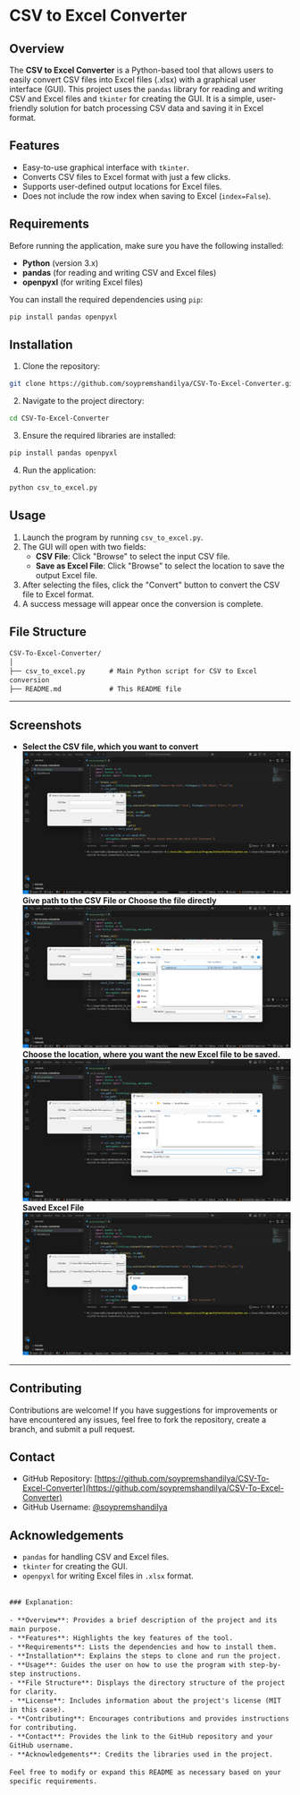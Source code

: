 # CSV to Excel Converter

## Overview

The **CSV to Excel Converter** is a Python-based tool that allows users to easily convert CSV files into Excel files (.xlsx) with a graphical user interface (GUI). This project uses the `pandas` library for reading and writing CSV and Excel files and `tkinter` for creating the GUI. It is a simple, user-friendly solution for batch processing CSV data and saving it in Excel format.

## Features
- Easy-to-use graphical interface with `tkinter`.
- Converts CSV files to Excel format with just a few clicks.
- Supports user-defined output locations for Excel files.
- Does not include the row index when saving to Excel (`index=False`).

## Requirements

Before running the application, make sure you have the following installed:

- **Python** (version 3.x)
- **pandas** (for reading and writing CSV and Excel files)
- **openpyxl** (for writing Excel files)

You can install the required dependencies using `pip`:

```bash
pip install pandas openpyxl
```

## Installation

1. Clone the repository:

```bash
git clone https://github.com/soypremshandilya/CSV-To-Excel-Converter.git
```

2. Navigate to the project directory:

```bash
cd CSV-To-Excel-Converter
```

3. Ensure the required libraries are installed:

```bash
pip install pandas openpyxl
```

4. Run the application:

```bash
python csv_to_excel.py
```

## Usage

1. Launch the program by running `csv_to_excel.py`.
2. The GUI will open with two fields:
   - **CSV File**: Click "Browse" to select the input CSV file.
   - **Save as Excel File**: Click "Browse" to select the location to save the output Excel file.
3. After selecting the files, click the "Convert" button to convert the CSV file to Excel format.
4. A success message will appear once the conversion is complete.

## File Structure

```
CSV-To-Excel-Converter/
│
├── csv_to_excel.py      # Main Python script for CSV to Excel conversion
├── README.md            # This README file
```
---

## Screenshots


- **Select the CSV file, which you want to convert**  
![Screenshot-1](Assets/Screenshot1.png)
**Give path to the CSV File or Choose the file directly**
![Screenshot-2](Assets/Screenshot2.png)
**Choose the location, where you want the new Excel file to be saved.**
![Screenshot-3](Assets/Screenshot3.png)
**Saved Excel File**
![Screenshot-3](Assets/Screenshot4.png)


---

## Contributing

Contributions are welcome! If you have suggestions for improvements or have encountered any issues, feel free to fork the repository, create a branch, and submit a pull request.

## Contact

- GitHub Repository: [https://github.com/soypremshandilya/CSV-To-Excel-Converter](https://github.com/soypremshandilya/CSV-To-Excel-Converter)
- GitHub Username: [@soypremshandilya](https://github.com/soypremshandilya)

## Acknowledgements

- `pandas` for handling CSV and Excel files.
- `tkinter` for creating the GUI.
- `openpyxl` for writing Excel files in `.xlsx` format.

```

### Explanation:

- **Overview**: Provides a brief description of the project and its main purpose.
- **Features**: Highlights the key features of the tool.
- **Requirements**: Lists the dependencies and how to install them.
- **Installation**: Explains the steps to clone and run the project.
- **Usage**: Guides the user on how to use the program with step-by-step instructions.
- **File Structure**: Displays the directory structure of the project for clarity.
- **License**: Includes information about the project's license (MIT in this case).
- **Contributing**: Encourages contributions and provides instructions for contributing.
- **Contact**: Provides the link to the GitHub repository and your GitHub username.
- **Acknowledgements**: Credits the libraries used in the project.

Feel free to modify or expand this README as necessary based on your specific requirements.
